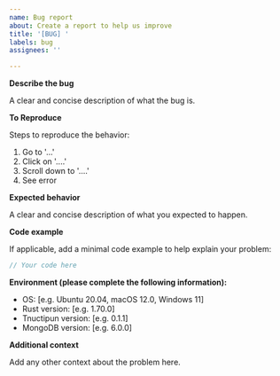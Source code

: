 ```yaml
---
name: Bug report
about: Create a report to help us improve
title: '[BUG] '
labels: bug
assignees: ''

---
```


**Describe the bug**

A clear and concise description of what the bug is.

**To Reproduce**

Steps to reproduce the behavior:

1. Go to '...'
2. Click on '....'
3. Scroll down to '....'
4. See error

**Expected behavior**

A clear and concise description of what you expected to happen.

**Code example**

If applicable, add a minimal code example to help explain your problem:

```rust
// Your code here
```

**Environment (please complete the following information):**

 - OS: [e.g. Ubuntu 20.04, macOS 12.0, Windows 11]
 - Rust version: [e.g. 1.70.0]
 - Tnuctipun version: [e.g. <span class="project-version">0.1.1</span>]
 - MongoDB version: [e.g. 6.0.0]

**Additional context**

Add any other context about the problem here.
